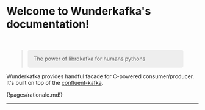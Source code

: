 # Welcome to Wunderkafka's documentation!

<br>

<figure>
    <blockquote style="margin: 0;">
        <p style="padding: 15px;background: #eee;border-radius: 5px;">The power of librdkafka for <s>humans</s> pythons</p>
    </blockquote>
</figure>

Wunderkafka provides handful facade for C-powered consumer/producer.
It's built on top of the [confluent-kafka](https://pypi.org/project/confluent-kafka/).

{!pages/rationale.md!}

---

